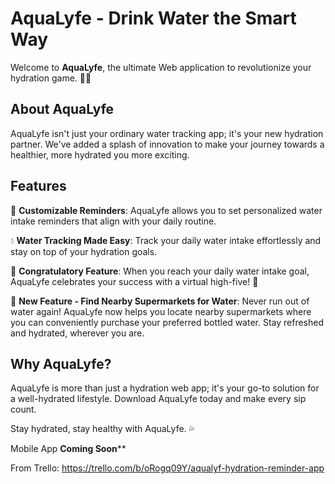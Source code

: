 # AquaLyfe - Drink Water the Smart Way

Welcome to **AquaLyfe**, the ultimate Web application to revolutionize your hydration game. 📱💧

## About AquaLyfe

AquaLyfe isn't just your ordinary water tracking app; it's your new hydration partner. We've added a splash of innovation to make your journey towards a healthier, more hydrated you more exciting.

## Features

📅 **Customizable Reminders**: AquaLyfe allows you to set personalized water intake reminders that align with your daily routine.

💧 **Water Tracking Made Easy**: Track your daily water intake effortlessly and stay on top of your hydration goals.

🎉 **Congratulatory Feature**: When you reach your daily water intake goal, AquaLyfe celebrates your success with a virtual high-five! 🙌

🌟 **New Feature - Find Nearby Supermarkets for Water**: Never run out of water again! AquaLyfe now helps you locate nearby supermarkets where you can conveniently purchase your preferred bottled water. Stay refreshed and hydrated, wherever you are.

## Why AquaLyfe?

AquaLyfe is more than just a hydration web  app; it's your go-to solution for a well-hydrated lifestyle. Download AquaLyfe today and make every sip count.

Stay hydrated, stay healthy with AquaLyfe. 💦

Mobile App ****Coming Soon******

From Trello:
https://trello.com/b/oRogq09Y/aqualyf-hydration-reminder-app
